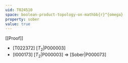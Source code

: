 ```yaml
---
uid: T024510
space: boolean-product-topology-on-mathbb{r}^{omega}
property: sober
value: true
---
```

[[Proof]]

* [T022372] [$T_2$|P000003]
* [I000173] [$T_2$|P000003] => [Sober|P000073]

